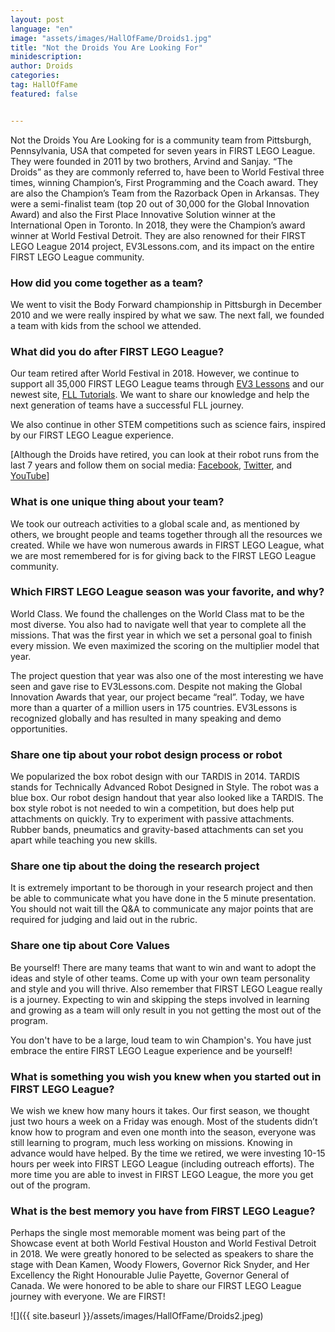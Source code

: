 ```yaml
---
layout: post
language: "en"
image: "assets/images/HallOfFame/Droids1.jpg"
title: "Not the Droids You Are Looking For"
minidescription:
author: Droids
categories:
tag: HallOfFame
featured: false


---
```


Not the Droids You Are Looking for is a community team from Pittsburgh, Pennsylvania, USA that competed for seven years in FIRST LEGO League. They were founded in 2011 by two brothers, Arvind and Sanjay. “The Droids” as they are commonly referred to, have been to World Festival three times, winning Champion’s, First Programming and the Coach award. They are also the Champion’s Team from the Razorback Open in Arkansas. They were a semi-finalist team (top 20 out of 30,000 for the Global Innovation Award) and also the First Place Innovative Solution winner at the International Open in Toronto. In 2018, they were the Champion’s award winner at World Festival Detroit. They are also renowned for their FIRST LEGO League 2014 project, EV3Lessons.com, and its impact on the entire FIRST LEGO League community.

### How did you come together as a team?

We went to visit the Body Forward championship in Pittsburgh in December 2010 and we were really inspired by what we saw. The next fall, we founded a team with kids from the school we attended.

### What did you do after FIRST LEGO League?

Our team retired after World Festival in 2018. However, we continue to support all 35,000 FIRST LEGO League teams through <a href="www.ev3lessons.com">EV3 Lessons</a> and our newest site, <a href="www.flltutorials.com">FLL Tutorials</a>. We want to share our knowledge and help the next generation of teams have a successful FLL journey.

We also continue in other STEM competitions such as science fairs, inspired by our FIRST LEGO League experience.

[Although the Droids have retired, you can look at their robot runs from the last 7 years and follow them on social media:
<a href="https://www.facebook.com/droidsrobotics/">Facebook</a>,
<a href="https://twitter.com/droidsrobotics">Twitter</a>, and
<a href="https://www.youtube.com/user/DroidsRobotics">YouTube</a>]

### What is one unique thing about your team?

We took our outreach activities to a global scale and, as mentioned by others, we brought people and teams together through all the resources we created. While we have won numerous awards in FIRST LEGO League, what we are most remembered for is for giving back to the FIRST LEGO League community.

### Which FIRST LEGO League season was your favorite, and why?

World Class. We found the challenges on the World Class mat to be the most diverse. You also had to navigate well that year to complete all the missions. That was the first year in which we set a personal goal to finish every mission. We even maximized the scoring on the multiplier model that year.

The project question that year was also one of the most interesting we have seen and gave rise to EV3Lessons.com. Despite not making the Global Innovation Awards that year, our project became “real”. Today, we have more than a quarter of a million users in 175 countries. EV3Lessons is recognized globally and has resulted in many speaking and demo opportunities.

### Share one tip about your robot design process or robot

We popularized the box robot design with our TARDIS in 2014. TARDIS stands for Technically Advanced Robot Designed in Style.  The robot was a blue box. Our robot design handout that year also looked like a TARDIS. The box style robot is not needed to win a competition, but does help put attachments on quickly. Try to experiment with passive attachments. Rubber bands, pneumatics and gravity-based attachments can set you apart while teaching you new skills.

### Share one tip about the doing the research project

It is extremely important to be thorough in your research project and then be able to communicate what you have done in the 5 minute presentation. You should not wait till the Q&A to communicate any major points that are required for judging and laid out in the rubric.

### Share one tip about Core Values

Be yourself! There are many teams that want to win and want to adopt the ideas and style of other teams. Come up with your own team personality and style and you will thrive. Also remember that FIRST LEGO League really is a journey. Expecting to win and skipping the steps involved in learning and growing as a team will only result in you not getting the most out of the program.

You don't have to be a large, loud team to win Champion's. You have just embrace the entire FIRST LEGO League experience and be yourself!

### What is something you wish you knew when you started out in FIRST LEGO League?

We wish we knew how many hours it takes. Our first season, we thought just two hours a week on a Friday was enough. Most of the students didn’t know how to program and even one month into the season, everyone was still learning to program, much less working on missions.  Knowing in advance would have helped.  By the time we retired, we were investing 10-15 hours per week into FIRST LEGO League (including outreach efforts). The more time you are able to invest in FIRST LEGO League, the more you get out of the program.

### What is the best memory you have from FIRST LEGO League?

Perhaps the single most memorable moment was being part of the Showcase event at both World Festival Houston and World Festival Detroit in 2018. We were greatly honored to be selected as speakers to share the stage with Dean Kamen, Woody Flowers, Governor Rick Snyder, and Her Excellency the Right Honourable Julie Payette, Governor General of Canada. We were honored to be able to share our FIRST LEGO League journey with everyone. We are FIRST!

![]({{ site.baseurl }}/assets/images/HallOfFame/Droids2.jpeg)
